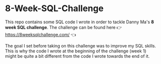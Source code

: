 # 8-Week-SQL-Challenge

This repo contains some SQL code I wrote in order to tackle Danny Ma's **8 week SQL challenge**. The challenge can be found here 👉 https://8weeksqlchallenge.com/ 👈

The goal I set before taking on this challenge was to improve my SQL skills. This is why the code I wrote at the beginning of the challenge (week 1) might be quite a bit different from the code I wrote towards the end of it.
